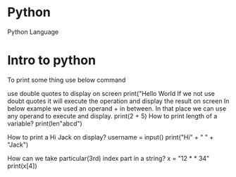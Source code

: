 # Python
Python Language

# Intro to python

 To print some thing use below command 
 
  use double quotes to display on screen
      print("Hello World
  If we not use doubt quotes it will execute the operation and display the result on screen 
  In below example we used an operand + in between. In that place we can use any operand to execute and display.
      print(2 + 5)
How to print length of a variable?
      print(len"abcd")
      
How to print a Hi Jack on display?
 username = input()
 print("Hi" + " " + "Jack")
 
How can we take particular(3rd) index part in a string?
  x = "12 * * 34"
  print(x[4])

  
